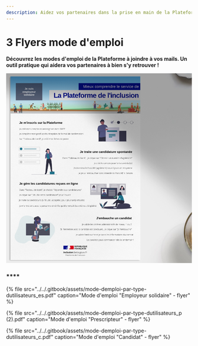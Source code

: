 ```yaml
---
description: Aidez vos partenaires dans la prise en main de la Plateforme
---
```


# 3 Flyers mode d'emploi

**Découvrez les modes d'emploi de la Plateforme à joindre à vos mails. Un outil pratique qui aidera vos partenaires à bien s'y retrouver !** 

![](../../.gitbook/assets/capture-de-cran-2020-06-26-a-12.28.49.png)

### \*\*\*\*

{% file src="../../.gitbook/assets/mode-demploi-par-type-dutilisateurs\_es.pdf" caption="Mode d\'emploi \"Employeur solidaire\" - flyer" %}

{% file src="../../.gitbook/assets/mode-demploi-par-type-dutilisateurs\_p \(2\).pdf" caption="Mode d\'emploi \"Prescripteur\" - flyer" %}

{% file src="../../.gitbook/assets/mode-demploi-par-type-dutilisateurs\_c.pdf" caption="Mode d\'emploi \"Candidat\" - flyer" %}

